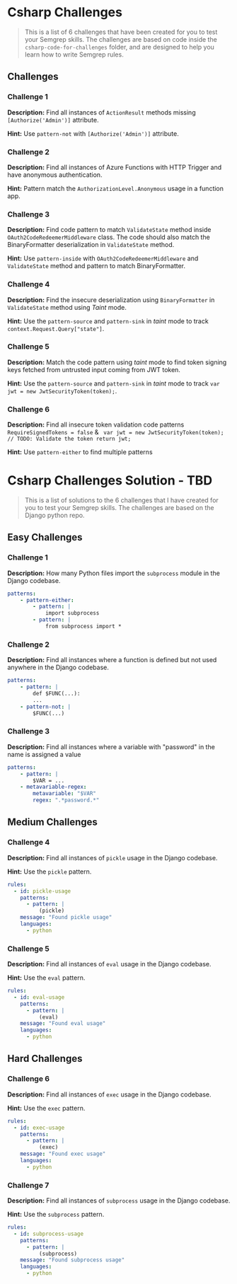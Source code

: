 # Csharp Challenges
> This is a list of 6 challenges that have been created for you to test your Semgrep skills. The challenges are based on code inside the `csharp-code-for-challenges` folder, and are designed to help you learn how to write Semgrep rules.

## Challenges

### Challenge 1
**Description:** Find all instances of `ActionResult` methods missing `[Authorize('Admin')]` attribute.

**Hint:** Use `pattern-not` with `[Authorize('Admin')]` attribute.

### Challenge 2
**Description:**  Find all instances of Azure Functions with HTTP Trigger and have anonymous authentication.

**Hint:** Pattern match the `AuthorizationLevel.Anonymous` usage in a function app.

### Challenge 3
**Description:** Find code pattern to match `ValidateState` method inside `OAuth2CodeRedeemerMiddleware` class. The code should also match the BinaryFormatter deserialization in `ValidateState` method.

**Hint:** Use `pattern-inside` with `OAuth2CodeRedeemerMiddleware` and `ValidateState` method and pattern to match BinaryFormatter.

### Challenge 4
**Description:** Find the insecure deserialization using `BinaryFormatter` in `ValidateState` method using *Taint* mode.

**Hint:** Use the `pattern-source` and `pattern-sink` in *taint* mode to track `context.Request.Query["state"]`.

### Challenge 5

**Description:** Match the code pattern using *taint* mode to find token signing keys fetched from untrusted input coming from JWT token.

**Hint:** Use the `pattern-source` and `pattern-sink` in *taint* mode to track `var jwt = new JwtSecurityToken(token);`.

### Challenge 6

**Description:** Find all insecure token validation code patterns `RequireSignedTokens = false` & ` var jwt = new JwtSecurityToken(token);
                    // TODO: Validate the token
                    return jwt;`

**Hint:** Use `pattern-either` to find multiple patterns


# Csharp Challenges Solution - TBD
> This is a list of solutions to the 6 challenges that I have created for you to test your Semgrep skills. The challenges are based on the Django python repo.

## Easy Challenges

### Challenge 1
**Description:** How many Python files import the `subprocess` module in the Django codebase.

```yaml
patterns:
    - pattern-either:
        - pattern: |
            import subprocess
        - pattern: |
            from subprocess import *
```

### Challenge 2
**Description:**  Find all instances where a function is defined but not used anywhere in the Django codebase.

```yaml
patterns:
    - pattern: |
        def $FUNC(...):
        ...
    - pattern-not: |
        $FUNC(...)
```

### Challenge 3
**Description:** Find all instances where a variable with "password" in the name is assigned a value

```yaml
patterns:
    - pattern: |
        $VAR = ...
    - metavariable-regex:
        metavariable: "$VAR"
        regex: ".*password.*"
```

## Medium Challenges

### Challenge 4
**Description:** Find all instances of `pickle` usage in the Django codebase.

**Hint:** Use the `pickle` pattern.

```yaml
rules:
  - id: pickle-usage
    patterns:
      - pattern: |
          (pickle)
    message: "Found pickle usage"
    languages:
      - python
```

### Challenge 5

**Description:** Find all instances of `eval` usage in the Django codebase.

**Hint:** Use the `eval` pattern.



```yaml
rules:
  - id: eval-usage
    patterns:
      - pattern: |
          (eval)
    message: "Found eval usage"
    languages:
      - python
```

## Hard Challenges

### Challenge 6

**Description:** Find all instances of `exec` usage in the Django codebase.

**Hint:** Use the `exec` pattern.

```yaml
rules:
  - id: exec-usage
    patterns:
      - pattern: |
          (exec)
    message: "Found exec usage"
    languages:
      - python
```

### Challenge 7

**Description:** Find all instances of `subprocess` usage in the Django codebase.

**Hint:** Use the `subprocess` pattern.

```yaml
rules:
  - id: subprocess-usage
    patterns:
      - pattern: |
          (subprocess)
    message: "Found subprocess usage"
    languages:
      - python
```

